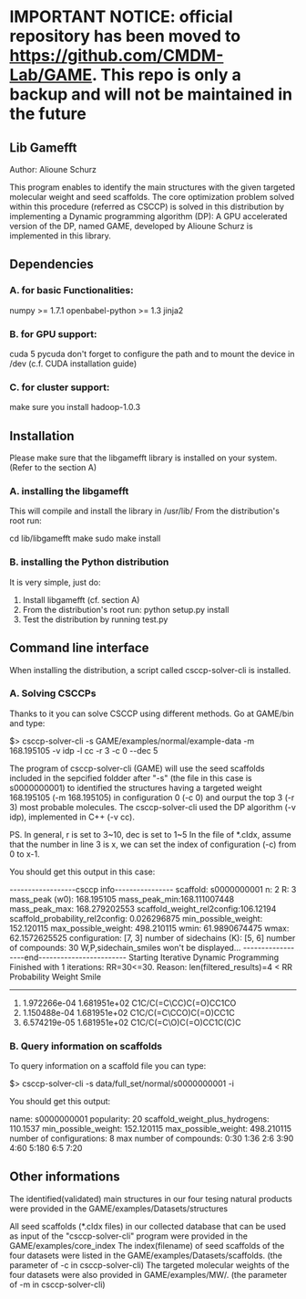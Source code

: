 # IMPORTANT NOTICE: official repository has been moved to https://github.com/CMDM-Lab/GAME. This repo is only a backup and will not be maintained in the future

## Lib Gamefft 

Author: Alioune Schurz

This program enables to identify the main structures with the given targeted molecular weight and seed scaffolds.
The core optimization problem solved within this procedure (referred as CSCCP) is solved in this distribution by implementing a Dynamic programming algorithm (DP):
A GPU accelerated version of the DP, named GAME, developed by Alioune Schurz is implemented in this library. 




## Dependencies

### A. for basic Functionalities:

numpy >= 1.7.1
openbabel-python >= 1.3
jinja2

### B. for GPU support:

cuda 5
pycuda
don't forget to configure the path and to mount the device in /dev (c.f. CUDA installation guide)

### C. for cluster support:
make sure you install hadoop-1.0.3

## Installation 


Please make sure that the libgamefft library is installed on your system. (Refer to the section A)

### A. installing the libgamefft

This will compile and install the library in /usr/lib/
From the distribution's root run:

cd lib/libgamefft
make
sudo make install


### B. installing the Python distribution

It is very simple, just do:

1. Install libgamefft (cf. section A)
2. From the distribution's root run:  python setup.py install 
3. Test the distribution by running test.py 

## Command line interface

When installing the distribution, a script called csccp-solver-cli is installed. 

### A. Solving CSCCPs

Thanks to it you can solve CSCCP using different methods. Go at GAME/bin and type:

$> csccp-solver-cli -s GAME/examples/normal/example-data -m 168.195105 -v idp -l cc -r 3 -c 0 --dec 5

The program of csccp-solver-cli (GAME) will use the seed scaffolds included in the sepcified foldder after "-s" (the file in this case is s0000000001) 
to identified the structures having a targeted weight 168.195105 (-m 168.195105) in configuration 0 (-c 0) and ourput the top 3 (-r 3)  most probable
molecules.  The csccp-solver-cli used the DP algorithm (-v idp), implemented in C++ (-v cc).

PS. In general, r is set to 3~10, dec is set to 1~5
    In the file of *.cIdx, assume that the number in line 3 is x, we can set the index of configuration (-c) from 0 to x-1.

You should get this output in this case:

------------------csccp info----------------
scaffold: s0000000001
n: 2
R: 3
mass_peak (w0): 168.195105
mass_peak_min:168.111007448
mass_peak_max: 168.279202553
scaffold_weight_rel2config:106.12194
scaffold_probability_rel2config: 0.026296875
min_possible_weight: 152.120115
max_possible_weight: 498.210115
wmin: 61.9890674475
wmax: 62.1572625525
configuration: [7, 3]
number of sidechains (K): [5, 6]
number of compounds: 30
W,P,sidechain_smiles won't be displayed...
------------------end------------------------
Starting Iterative Dynamic Programming
Finished with 1 iterations: RR=30<=30. Reason: len(filtered_results)=4 < RR
	Probability	Weight		Smile
____________________________________________________________________________________
1.	1.972266e-04	1.681951e+02	C1C/C(=C\CC)C(=O)CC1CO
2.	1.150488e-04	1.681951e+02	C1C/C(=C\CCO)C(=O)CC1C
3.	6.574219e-05	1.681951e+02	C1C/C(=C\O)C(=O)CC1C(C)C


### B. Query information on scaffolds

To query information on a scaffold file you can type:

$> csccp-solver-cli -s data/full_set/normal/s0000000001 -i

You should get this output:

name: s0000000001
popularity: 20
scaffold_weight_plus_hydrogens: 110.1537
min_possible_weight: 152.120115
max_possible_weight: 498.210115
number of configurations: 8
max number of compounds: 0:30 1:36 2:6 3:90 4:60 5:180 6:5 7:20


## Other informations

The identified(validated) main structures in our four tesing natural products were provided in the GAME/examples/Datasets/structures

All seed scaffolds (*.cIdx files) in our collected database that can be used as input of the "csccp-solver-cli" program were provided in the GAME/examples/core_index
The index(filename) of seed scaffolds of the four datasets were listed in the GAME/examples/Datasets/scaffolds. (the parameter of -c in csccp-solver-cli)
The targeted molecular weights of the four datasets were also provided in GAME/examples/MW/. (the parameter of -m in csccp-solver-cli)
